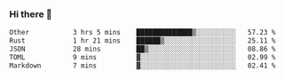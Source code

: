 ### Hi there 👋

<!--
**WShiBin/WShiBin** is a ✨ _special_ ✨ repository because its `README.md` (this file) appears on your GitHub profile.

Here are some ideas to get you started:

- 🔭 I’m currently working on ...
- 🌱 I’m currently learning ...
- 👯 I’m looking to collaborate on ...
- 🤔 I’m looking for help with ...
- 💬 Ask me about ...
- 📫 How to reach me: ...
- 😄 Pronouns: ...
- ⚡ Fun fact: ...
-->

<!--START_SECTION:waka-->

```txt
Other           3 hrs 5 mins    ██████████████▒░░░░░░░░░░   57.23 %
Rust            1 hr 21 mins    ██████▒░░░░░░░░░░░░░░░░░░   25.11 %
JSON            28 mins         ██▒░░░░░░░░░░░░░░░░░░░░░░   08.86 %
TOML            9 mins          ▓░░░░░░░░░░░░░░░░░░░░░░░░   02.99 %
Markdown        7 mins          ▓░░░░░░░░░░░░░░░░░░░░░░░░   02.41 %
```

<!--END_SECTION:waka-->
